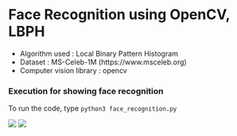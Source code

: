 # Face Recognition using OpenCV, LBPH
<ul>
  <li>Algorithm used : Local Binary Pattern Histogram</li>
  <li>Dataset : MS-Celeb-1M (https://www.msceleb.org)</li>
  <li>Computer vision library : opencv</li>
</ul>

### Execution for showing face recognition

To run the code, type `python3 face_recognition.py`

<img src="https://github.com/nidz125/face_recognition/blob/master/output/Jusin%20Bieber.jpg">

<img src="https://github.com/nidz125/face_recognition/blob/master/output/Sean%20Maher.jpg">
